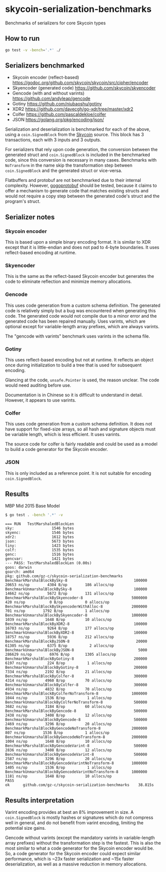 # skycoin-serialization-benchmarks
Benchmarks of serializers for core Skycoin types

## How to run

```sh
go test -v -bench='.*' ./
```

## Serializers benchmarked

* Skycoin encoder (reflect-based) https://godoc.org/github.com/skycoin/skycoin/src/cipher/encoder
* Skyencoder (generated code) https://github.com/skycoin/skyencoder
* Gencode (with and without varints) https://github.com/andyleap/gencode
* Gotiny https://github.com/niubaoshu/gotiny
* XDR2 https://github.com/davecgh/go-xdr/tree/master/xdr2
* Colfer https://github.com/pascaldekloe/colfer
* JSON https://golang.org/pkg/encoding/json/

Serialization and deserialization is benchmarked for each of the above, using a `coin.SignedBlock` from the [Skycoin](github.com/skycoin/skycoin) source.
This block has 3 transactions, each with 3 inputs and 3 outputs.

For serializers that rely upon code generation, the conversion between the generated struct and `coin.SignedBlock`
is included in the benchmarked code, since this conversion is necessary in many cases.
Benchmarks with `NoTransform` in the name skip the transformation step between `coin.SignedBlock` and the generated struct or vice-versa.

Flatbuffers and protobuf are not benchmarked due to their internal complexity.
However, [gogoprotobuf](https://github.com/gogo/protobuf) should be tested, because it claims to offer a mechanism
to generate code that matches existing structs and would not require a copy step between the generated code's struct
and the program's struct.

## Serializer notes

### Skycoin encoder

This is based upon a simple binary encoding format. It is similar to XDR except that it is little-endian and does not pad to
4-byte boundaries. It uses reflect-based encoding at runtime.

### Skyencoder

This is the same as the reflect-based Skycoin encoder but generates the code to eliminate reflection and minimize memory allocations.

### Gencode

This uses code generation from a custom schema definition. The generated code is relatively simply but a bug was encountered
when generating this code. The generated code would not compile due to a minor error and the generated code has been repaired manually.
Uses varints, which are optional except for variable-length array prefixes, which are always varints.

The "gencode with varints" benchmark uses varints in the schema file.

### Gotiny

This uses reflect-based encoding but not at runtime. It reflects an object once during initialization to build a tree that is used
for subsequent encoding.

Glancing at the code, `unsafe.Pointer` is used, the reason unclear. The code would need auditing before use.

Documentation is in Chinese so it is difficult to understand in detail. However, it appears to use varints.

### Colfer

This uses code generation from a custom schema definition. It does not have support for fixed-size arrays, so all hash and
signature objects must be variable length, which is less efficient.  It uses varints.

The source code for colfer is fairly readable and could be used as a model to build a code generator for the Skycoin encoder.

### JSON

This is only included as a reference point. It is not suitable for encoding `coin.SignedBlock`.

## Results

MBP Mid 2015 Base Model

```sh
$ go test . -bench '.*' -v
```

```
=== RUN   TestMarshaledBlockLen
sky:				 1546 bytes
skyenc:				 1546 bytes
xdr2:				 1612 bytes
json:				 5673 bytes
tiny:				 1423 bytes
colf:				 1535 bytes
genc:				 1516 bytes
gencvar:			 1421 bytes
--- PASS: TestMarshaledBlockLen (0.00s)
goos: darwin
goarch: amd64
pkg: github.com/gz-c/skycoin-serialization-benchmarks
BenchmarkMarshalBlockBySky-8                          	  100000	     20653 ns/op	    4304 B/op	     186 allocs/op
BenchmarkUnmarshalBlockBySky-8                        	  100000	     14662 ns/op	    5672 B/op	     131 allocs/op
BenchmarkMarshalBlockBySkyencoder-8                   	 5000000	       420 ns/op	       0 B/op	       0 allocs/op
BenchmarkMarshalBlockBySkyencoderWithAlloc-8          	 2000000	       701 ns/op	    1792 B/op	       1 allocs/op
BenchmarkUnmarshalBlockBySkyencoder-8                 	 1000000	      1039 ns/op	    1648 B/op	      10 allocs/op
BenchmarkMarshalBlockByXDR2-8                         	  100000	     16703 ns/op	    9264 B/op	     177 allocs/op
BenchmarkUnmarshalBlockByXDR2-8                       	  100000	     18757 ns/op	    5936 B/op	     212 allocs/op
BenchmarkMarshalBlockByJSON-8                         	   20000	     61305 ns/op	    6375 B/op	       2 allocs/op
BenchmarkUnmarshalBlockByJSON-8                       	    5000	    286629 ns/op	    6976 B/op	    1305 allocs/op
BenchmarkMarshalBlockByGotiny-8                       	  200000	      6197 ns/op	     224 B/op	       1 allocs/op
BenchmarkUnmarshalBlockByGotiny-8                     	  200000	      7334 ns/op	    2192 B/op	      21 allocs/op
BenchmarkMarshalBlockByColfer-8                       	  300000	      4314 ns/op	    4960 B/op	      70 allocs/op
BenchmarkUnmarshalBlockByColfer-8                     	  300000	      4934 ns/op	    4832 B/op	      70 allocs/op
BenchmarkMarshalBlockByColferNoTransform-8            	 1000000	      1044 ns/op	    1536 B/op	       1 allocs/op
BenchmarkUnmarshalBlockByColferNoTransform-8          	  500000	      3682 ns/op	    3184 B/op	      60 allocs/op
BenchmarkMarshalBlockByGencode-8                      	  500000	      2438 ns/op	    3408 B/op	      12 allocs/op
BenchmarkUnmarshalBlockByGencode-8                    	  500000	      2469 ns/op	    3296 B/op	      20 allocs/op
BenchmarkMarshalBlockByGencodeNoTransform-8           	 2000000	       807 ns/op	    1536 B/op	       1 allocs/op
BenchmarkUnmarshalBlockByGencodeNoTransform-8         	 2000000	      1004 ns/op	    1648 B/op	      10 allocs/op
BenchmarkMarshalBlockByGencodeVarint-8                	  500000	      2836 ns/op	    3408 B/op	      12 allocs/op
BenchmarkUnmarshalBlockByGencodeVarint-8              	  500000	      2587 ns/op	    3296 B/op	      20 allocs/op
BenchmarkMarshalBlockByGencodeVarintNoTransform-8     	 1000000	      1405 ns/op	    1536 B/op	       1 allocs/op
BenchmarkUnmarshalBlockByGencodeVarintNoTransform-8   	 1000000	      1181 ns/op	    1648 B/op	      10 allocs/op
PASS
ok  	github.com/gz-c/skycoin-serialization-benchmarks	38.815s
```

## Results interpretation

Varint encoding provides at best an 8% improvement in size.
A `coin.SignedBlock` is mostly hashes or signatures which do not compress well in general,
and do not benefit from varint encoding, limiting the potential size gains.

Gencode without varints (except the mandatory varints in variable-length array prefixes) without the transformation step
is the fastest. This is also the most similar to what a code generator for the Skycoin encoder would be.
So, a code generator for the Skycoin encoder could expect similar performance,
which is ~23x faster serialization and ~15x faster deserialization, as well as a massive reduction in memory allocations.
